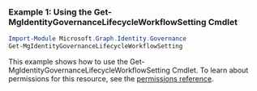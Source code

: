 ### Example 1: Using the Get-MgIdentityGovernanceLifecycleWorkflowSetting Cmdlet
```powershell
Import-Module Microsoft.Graph.Identity.Governance
Get-MgIdentityGovernanceLifecycleWorkflowSetting
```
This example shows how to use the Get-MgIdentityGovernanceLifecycleWorkflowSetting Cmdlet.
To learn about permissions for this resource, see the [permissions reference](/graph/permissions-reference).

